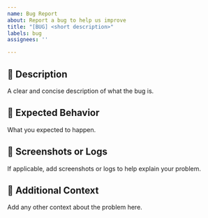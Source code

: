 ```yaml
---
name: Bug Report
about: Report a bug to help us improve
title: "[BUG] <short description>"
labels: bug
assignees: ''

---
```


## 🐛 Description
A clear and concise description of what the bug is.


## 🤔 Expected Behavior
What you expected to happen.

## 📸 Screenshots or Logs
If applicable, add screenshots or logs to help explain your problem.

## 📝 Additional Context
Add any other context about the problem here.
